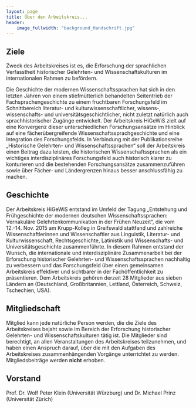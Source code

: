 ```yaml
---
layout: page
title: Über den Arbeitskreis...
header:
    image_fullwidth: "background_Handschrift.jpg"
---
```



## Ziele

Zweck des Arbeitskreises ist es, die Erforschung der sprachlichen Verfasstheit historischer Gelehrten- und Wissenschaftskulturen
im internationalen Rahmen zu befördern.

Die Geschichte der modernen Wissenschaftssprachen hat sich in den letzten Jahren von einem stiefmütterlich behandelten 
Seitentrieb der Fachsprachengeschichte zu einem fruchtbaren Forschungsfeld im Schnittbereich literatur- und 
kulturwissenschaftlicher, wissens-, wissenschafts- und universitätsgeschichtlicher, nicht zuletzt natürlich auch 
sprachhistorischer Zugänge entwickelt. Der Arbeitskreis HiGeWiS zielt auf eine Konvergenz dieser unterschiedlichen 
Forschungsansätze im Hinblick auf eine fächerübergreifende Wissenschaftssprachgeschichte und eine Integration des Forschungsfelds. 
In Verbindung mit der Publikationsreihe „Historische Gelehrten- und Wissenschaftssprachen“ soll der Arbeitskreis einen Beitrag dazu 
leisten, die historischen Wissenschaftssprachen als ein wichtiges interdisziplinäres Forschungsfeld auch historisch klarer zu konturieren 
und die bestehenden Forschungsansätze zusammenzuführen sowie über Fächer- und Ländergrenzen hinaus besser anschlussfähig zu machen.


## Geschichte

Der Arbeitskreis HiGeWiS entstand im Umfeld der Tagung „Entstehung und Frühgeschichte der modernen deutschen Wissenschaftssprachen: 
Vernakuläre Gelehrtenkommunikation in der Frühen Neuzeit“, die vom 12.-14. Nov. 2015 am Krupp-Kolleg in Greifswald stattfand und 
zahlreiche Wissenschaftlerinnen und Wissenschaftler aus Linguistik, Literatur- und Kulturwissenschaft, Rechtsgeschichte, Latinistik und 
Wissenschafts- und Universitätsgeschichte zusammenführte. In diesem Rahmen entstand der Wunsch, die internationale und interdisziplinäre Zusammenarbeit bei 
der Erforschung historischer Gelehrten- und Wissenschaftssprachen nachhaltig zu verbessern und das Forschungsfeld über einen gemeinsamen 
Arbeitskreis effektiver und sichtbarer in der Fachöffentlichkeit zu präsentieren. 
Dem Arbeitskreis gehören derzeit 28 Mitglieder aus sieben Ländern an (Deutschland, Großbritannien, Lettland, Österreich, Schweiz, Tschechien, USA). 


## Mitgliedschaft

Mitglied kann jede natürliche Person werden, die die Ziele des Arbeitskreises bejaht sowie im Bereich der Erforschung 
historischer Gelehrten- und Wissenschaftskulturen tätig ist. Die Mitglieder sind berechtigt, an allen Veranstaltungen des 
Arbeitskreises teilzunehmen, und haben einen Anspruch darauf, über die mit den Aufgaben des Arbeitskreises zusammenhängenden Vorgänge 
unterrichtet zu werden. Mitgliedsbeiträge werden **nicht** erhoben.


## Vorstand

Prof. Dr. Wolf Peter Klein (Universität Würzburg) und Dr. Michael Prinz (Universität Zürich)
